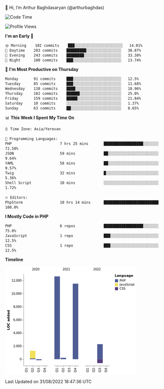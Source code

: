 👋 Hi, I’m Arthur Baghdasaryan (@arthurbaghdas)


<!--START_SECTION:waka-->
![Code Time](http://img.shields.io/badge/Code%20Time-237%20hrs%2024%20mins-blue)

![Profile Views](http://img.shields.io/badge/Profile%20Views-0-blue)

**I'm an Early 🐤** 

```text
🌞 Morning    102 commits    ███░░░░░░░░░░░░░░░░░░░░░░   14.01% 
🌆 Daytime    283 commits    █████████░░░░░░░░░░░░░░░░   38.87% 
🌃 Evening    243 commits    ████████░░░░░░░░░░░░░░░░░   33.38% 
🌙 Night      100 commits    ███░░░░░░░░░░░░░░░░░░░░░░   13.74%

```
📅 **I'm Most Productive on Thursday** 

```text
Monday       91 commits     ███░░░░░░░░░░░░░░░░░░░░░░   12.5% 
Tuesday      85 commits     ███░░░░░░░░░░░░░░░░░░░░░░   11.68% 
Wednesday    138 commits    ████░░░░░░░░░░░░░░░░░░░░░   18.96% 
Thursday     182 commits    ██████░░░░░░░░░░░░░░░░░░░   25.0% 
Friday       159 commits    █████░░░░░░░░░░░░░░░░░░░░   21.84% 
Saturday     10 commits     ░░░░░░░░░░░░░░░░░░░░░░░░░   1.37% 
Sunday       63 commits     ██░░░░░░░░░░░░░░░░░░░░░░░   8.65%

```


📊 **This Week I Spent My Time On** 

```text
⌚︎ Time Zone: Asia/Yerevan

💬 Programming Languages: 
PHP                      7 hrs 25 mins       ██████████████████░░░░░░░   72.58% 
JSON                     59 mins             ██░░░░░░░░░░░░░░░░░░░░░░░   9.64% 
YAML                     58 mins             ██░░░░░░░░░░░░░░░░░░░░░░░   9.57% 
Twig                     32 mins             █░░░░░░░░░░░░░░░░░░░░░░░░   5.36% 
Shell Script             10 mins             ░░░░░░░░░░░░░░░░░░░░░░░░░   1.72%

🔥 Editors: 
PhpStorm                 10 hrs 14 mins      █████████████████████████   100.0%

```

**I Mostly Code in PHP** 

```text
PHP                      6 repos             ██████████████████░░░░░░░   75.0% 
JavaScript               1 repo              ███░░░░░░░░░░░░░░░░░░░░░░   12.5% 
CSS                      1 repo              ███░░░░░░░░░░░░░░░░░░░░░░   12.5%

```


**Timeline**

![Chart not found](https://raw.githubusercontent.com/arthurbaghdas/arthurbaghdas/main/charts/bar_graph.png) 


 Last Updated on 31/08/2022 18:47:36 UTC
<!--END_SECTION:waka-->
